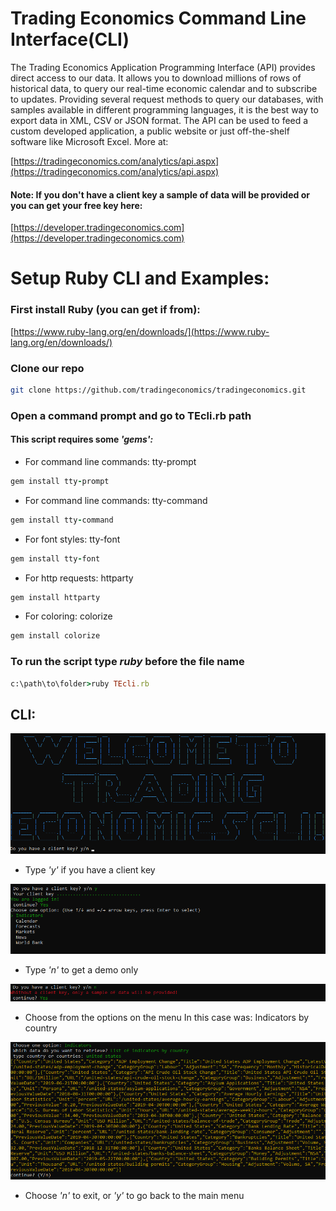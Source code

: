 
# Trading Economics Command Line Interface(CLI)
The Trading Economics Application Programming Interface (API) provides direct access to our data. It allows you to download millions of rows of historical data, to query our real-time economic calendar and to subscribe to updates. Providing several request methods to query our databases, with samples available in different programming languages, it is the best way to export data in XML, CSV or JSON format. The API can be used to feed a custom developed application, a public website or just off-the-shelf software like Microsoft Excel. More at:

[https://tradingeconomics.com/analytics/api.aspx](https://tradingeconomics.com/analytics/api.aspx)

#### <strong>Note:</strong> If you don't have a client key a sample of data will be provided or you can get your free key here:
[https://developer.tradingeconomics.com](https://developer.tradingeconomics.com)


# Setup Ruby CLI and Examples:

### First install Ruby (you can get if from):


[https://www.ruby-lang.org/en/downloads/](https://www.ruby-lang.org/en/downloads/)


### Clone our repo

```bash
git clone https://github.com/tradingeconomics/tradingeconomics.git
```

### Open a command prompt and go to TEcli.rb path

#### This script requires some *'gems':*

* For command line commands: tty-prompt
```Ruby
gem install tty-prompt
```
* For command line commands: tty-command
```Ruby
gem install tty-command
```
* For font styles: tty-font
```Ruby
gem install tty-font
```
* For http requests: httparty 
```Ruby
gem install httparty
```
* For coloring: colorize
```Ruby
gem install colorize
```

### To run the script type *ruby* before the file name
```Ruby
c:\path\to\folder>ruby TEcli.rb
```

## CLI:

![Welcome TE](CLI/images/TEcli.png)


* Type *'y'* if you have a client key 

![Key TE](CLI/images/Key.png)

* Type *'n'* to get a demo only

![Key TE](CLI/images/noKey.png)

* Choose from the options on the menu
In this case was: Indicators by country

![Menu TE](CLI/images/Menu.png)

* Choose *'n'* to exit, or *'y'* to go back to the main menu